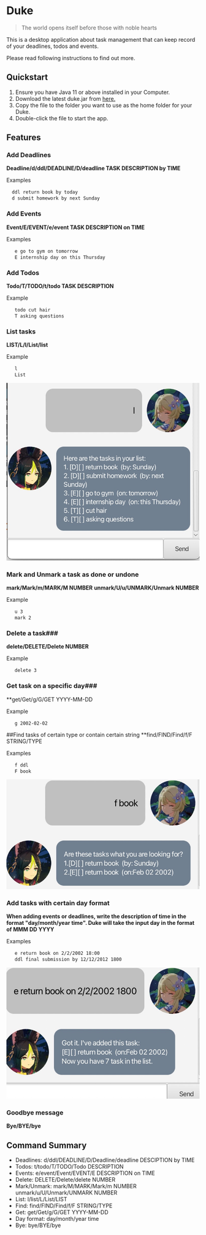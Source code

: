 # Duke
>The world opens itself before those with noble hearts

This is a desktop application about task management that can keep record of your deadlines, todos and events.

Please read following instructions to find out more.
## Quickstart
1. Ensure you have Java 11 or above installed in your Computer.
2. Download the latest duke.jar from [here.](https://github.com/bokun2/ip/releases)
3. Copy the file to the folder you want to use as the home folder for your Duke.
4. Double-click the file to start the app.
## Features
### Add Deadlines
**Deadline/d/ddl/DEADLINE/D/deadline TASK DESCRIPTION by TIME**

Examples
````
  ddl return book by today
  d submit homework by next Sunday
````
### Add Events
**Event/E/EVENT/e/event TASK DESCRIPTION on TIME**

Examples
````
   e go to gym on tomorrow
   E internship day on this Thursday
````
### Add Todos
**Todo/T/TODO/t/todo TASK DESCRIPTION**

Example
````
   todo cut hair
   T asking questions
````
### List tasks
**LIST/L/l/List/list**

Example
````
   l
   List
````
![](guideimg/listImg.jpg)
### Mark and Unmark a task as done or undone ###
**mark/Mark/m/MARK/M NUMBER**
**unmark/U/u/UNMARK/Unmark NUMBER**

Example
````
   u 3
   mark 2
````
### Delete a task###
**delete/DELETE/Delete NUMBER**

Example
````
   delete 3
````
### Get task on a specific day###
**get/Get/g/G/GET YYYY-MM-DD

Example
````
   g 2002-02-02
````
##Find tasks of certain type or contain certain string
**find/FIND/Find/f/F STRING/TYPE

Examples
````
   f ddl
   F book
 ````
![](guideimg/findImg.jpg)
### Add tasks with certain day format
**When adding events or deadlines, write the description of time in the format "day/month/year time".
Duke will take the input day in the format of MMM DD YYYY**

Examples
````
   e return book on 2/2/2002 18:00
   ddl final submission by 12/12/2012 1800
````
![](guideimg/dateImg.jpg)

### Goodbye message
**Bye/BYE/bye**

## Command Summary
- Deadlines: d/ddl/DEADLINE/D/Deadline/deadline DESCIPTION by TIME
- Todos: t/todo/T/TODO/Todo DESCRIPTION
- Events: e/event/Event/EVENT/E DESCRIPTION on TIME
- Delete: DELETE/Delete/delete NUMBER
- Mark/Unmark: mark/M/MARK/Mark/m NUMBER unmark/u/U/Unmark/UNMARK NUMBER
- List: l/list/L/List/LIST
- Find: find/FIND/Find/f/F STRING/TYPE
- Get: get/Get/g/G/GET YYYY-MM-DD
- Day format: day/month/year time
- Bye: bye/BYE/bye